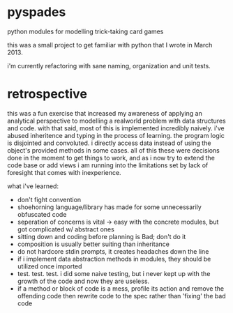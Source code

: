 pyspades
========

python modules for modelling trick-taking card games

this was a small project to get familiar with python that I wrote in March 2013.

i'm currently refactoring with sane naming, organization and unit tests.


retrospective
=============

this was a fun exercise that increased my awareness of applying an analytical perspective to modelling a realworld problem with data structures and code.
with that said, most of this is implemented incredibly naively. i've abused inheritence and typing in the process of learning.
the program logic is disjointed and convoluted. i directly access data instead of using the object's provided methods in some cases.
all of this these were decisions done in the moment to get things to work, and as i now try to extend the code base or add views i am running into the limitations set by lack of foresight that comes with inexperience.

what i've learned:

- don't fight convention
- shoehorning language/library has made for some unnecessarily obfuscated code
- seperation of concerns is vital -> easy with the concrete modules, but got complicated w/ abstract ones
- sitting down and coding before planning is Bad; don't do it
- composition is usually better suiting than inheritance
- do not hardcore stdin prompts, it creates headaches down the line
- if i implement data abstraction methods in modules, they should be utilized once imported
- test. test. test. i did some naive testing, but i never kept up with the growth of the code and now they are useless.
- if a method or block of code is a mess, profile its action and remove the offending code then rewrite code to the spec rather than 'fixing' the bad code
